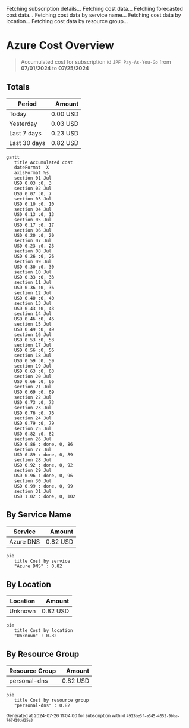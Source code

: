 Fetching subscription details...
Fetching cost data...
Fetching forecasted cost data...
Fetching cost data by service name...
Fetching cost data by location...
Fetching cost data by resource group...
# Azure Cost Overview

> Accumulated cost for subscription id `JPF Pay-As-You-Go` from **07/01/2024** to **07/25/2024**

## Totals

|Period|Amount|
|---|---:|
|Today|0.00 USD|
|Yesterday|0.03 USD|
|Last 7 days|0.23 USD|
|Last 30 days|0.82 USD|

```mermaid
gantt
   title Accumulated cost
   dateFormat  X
   axisFormat %s
   section 01 Jul
   USD 0.03 :0, 3
   section 02 Jul
   USD 0.07 :0, 7
   section 03 Jul
   USD 0.10 :0, 10
   section 04 Jul
   USD 0.13 :0, 13
   section 05 Jul
   USD 0.17 :0, 17
   section 06 Jul
   USD 0.20 :0, 20
   section 07 Jul
   USD 0.23 :0, 23
   section 08 Jul
   USD 0.26 :0, 26
   section 09 Jul
   USD 0.30 :0, 30
   section 10 Jul
   USD 0.33 :0, 33
   section 11 Jul
   USD 0.36 :0, 36
   section 12 Jul
   USD 0.40 :0, 40
   section 13 Jul
   USD 0.43 :0, 43
   section 14 Jul
   USD 0.46 :0, 46
   section 15 Jul
   USD 0.49 :0, 49
   section 16 Jul
   USD 0.53 :0, 53
   section 17 Jul
   USD 0.56 :0, 56
   section 18 Jul
   USD 0.59 :0, 59
   section 19 Jul
   USD 0.63 :0, 63
   section 20 Jul
   USD 0.66 :0, 66
   section 21 Jul
   USD 0.69 :0, 69
   section 22 Jul
   USD 0.73 :0, 73
   section 23 Jul
   USD 0.76 :0, 76
   section 24 Jul
   USD 0.79 :0, 79
   section 25 Jul
   USD 0.82 :0, 82
   section 26 Jul
   USD 0.86 : done, 0, 86
   section 27 Jul
   USD 0.89 : done, 0, 89
   section 28 Jul
   USD 0.92 : done, 0, 92
   section 29 Jul
   USD 0.96 : done, 0, 96
   section 30 Jul
   USD 0.99 : done, 0, 99
   section 31 Jul
   USD 1.02 : done, 0, 102
```

## By Service Name

|Service|Amount|
|---|---:|
|Azure DNS|0.82 USD|

```mermaid
pie
   title Cost by service
   "Azure DNS" : 0.82
```

## By Location

|Location|Amount|
|---|---:|
|Unknown|0.82 USD|

```mermaid
pie
   title Cost by location
   "Unknown" : 0.82
```

## By Resource Group

|Resource Group|Amount|
|---|---:|
|personal-dns|0.82 USD|

```mermaid
pie
   title Cost by resource group
   "personal-dns" : 0.82
```

<sup>Generated at 2024-07-26 11:04:00 for subscription with id `4913be3f-a345-4652-9bba-767418dd25e3`</sup>
